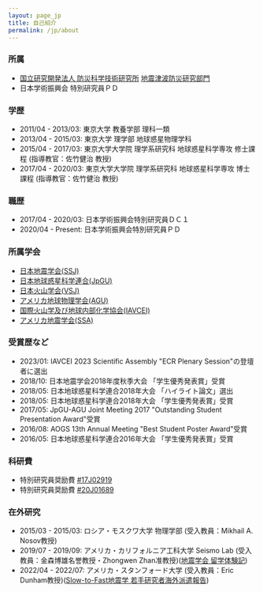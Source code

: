 ```yaml
---
layout: page_jp
title: 自己紹介
permalink: /jp/about
---
```


### <strong>所属</strong>
- [国立研究開発法人 防災科学技術研究所](https://www.bosai.go.jp/) [地震津波防災研究部門](https://www.bosai.go.jp/activity_special/researcher/earthquake-tsunami/index.html)
- 日本学術振興会 特別研究員ＰＤ

### <strong>学歴</strong>
- 2011/04 - 2013/03: 東京大学 教養学部 理科一類
- 2013/04 - 2015/03: 東京大学 理学部 地球惑星物理学科
- 2015/04 - 2017/03: 東京大学大学院 理学系研究科 地球惑星科学専攻 修士課程 (指導教官：佐竹健治 教授)
- 2017/04 - 2020/03: 東京大学大学院 理学系研究科 地球惑星科学専攻 博士課程 (指導教官：佐竹健治 教授)

### <strong>職歴</strong>
- 2017/04 - 2020/03: 日本学術振興会特別研究員ＤＣ１
- 2020/04 - Present: 日本学術振興会特別研究員ＰＤ

### <strong>所属学会</strong>
- [日本地震学会(SSJ)](https://www.zisin.jp/)
- [日本地球惑星科学連合(JpGU)](http://www.jpgu.org/)
- [日本火山学会(VSJ)](http://www.kazan-g.sakura.ne.jp/J/index.html)
- [アメリカ地球物理学会(AGU)](https://www.agu.org/)
- [国際火山学及び地球内部化学協会(IAVCEI)](https://www.iavceivolcano.org/)
- [アメリカ地震学会(SSA)](https://www.seismosoc.org/)

### <strong>受賞歴など</strong>
- 2023/01: IAVCEI 2023 Scientific Assembly "ECR Plenary Session"の登壇者に選出
- 2018/10: 日本地震学会2018年度秋季大会 「学生優秀発表賞」受賞
- 2018/05: 日本地球惑星科学連合2018年大会 「ハイライト論文」選出
- 2018/05:  日本地球惑星科学連合2018年大会 「学生優秀発表賞」受賞
- 2017/05: JpGU-AGU Joint Meeting 2017 "Outstanding Student Presentation Award"受賞
- 2016/08: AOGS 13th Annual Meeting "Best Student Poster Award"受賞
- 2016/05: 日本地球惑星科学連合2016年大会 「学生優秀発表賞」受賞

### <strong>科研費</strong>
- 特別研究員奨励費 [#17J02919](https://kaken.nii.ac.jp/ja/grant/KAKENHI-PROJECT-17J02919/)
- 特別研究員奨励費 [#20J01689](https://kaken.nii.ac.jp/ja/grant/KAKENHI-PROJECT-20J01689/)

### <strong>在外研究</strong>
- 2015/03 - 2015/03: ロシア・モスクワ大学 物理学部 (受入教員：Mikhail A. Nosov教授)
- 2019/07 - 2019/09: アメリカ・カリフォルニア工科大学 Seismo Lab (受入教員：金森博雄名誉教授・Zhongwen Zhan准教授)([地震学会 留学体験記](/assets/publications/SSJ_newsletter.pdf))
- 2022/04 - 2022/07: アメリカ・スタンフォード大学 (受入教員：Eric Dunham教授)([Slow-to-Fast地震学 若手研究者海外派遣報告](https://slow-to-fast-eq.org/news/overseas_2022/))

<!-- <div itemscope itemtype="https://schema.org/Person"><a itemprop="sameAs" content="https://orcid.org/0000-0002-2361-8482" href="https://orcid.org/0000-0002-2361-8482" target="orcid.widget" rel="me noopener noreferrer" style="vertical-align:top;"><img src="https://orcid.org/sites/default/files/images/orcid_16x16.png" style="width:1em;margin-right:.5em;" alt="ORCID iD icon">https://orcid.org/0000-0002-2361-8482</a></div> -->
